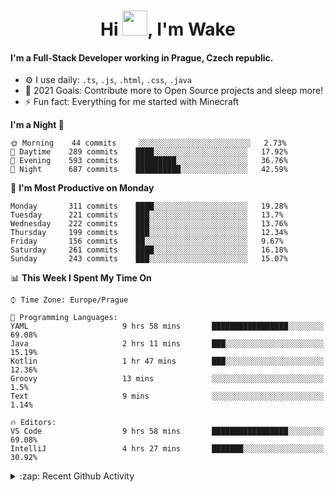 <h1 align="center">Hi <img src="https://raw.githubusercontent.com/MrWakeCZ/MrWakeCZ/master/Hi.gif" width="40px" />, I'm Wake</h1>

#### I'm a Full-Stack Developer working in Prague, Czech republic.
- ⚙️ I use daily: `.ts`, `.js`, `.html`, `.css`, `.java`
- 🥅 2021 Goals: Contribute more to Open Source projects and sleep more!
- ⚡ Fun fact: Everything for me started with Minecraft

<!--START_SECTION:waka-->
**I'm a Night 🦉** 

```text
🌞 Morning    44 commits     ░░░░░░░░░░░░░░░░░░░░░░░░░   2.73% 
🌆 Daytime    289 commits    ████░░░░░░░░░░░░░░░░░░░░░   17.92% 
🌃 Evening    593 commits    █████████░░░░░░░░░░░░░░░░   36.76% 
🌙 Night      687 commits    ██████████░░░░░░░░░░░░░░░   42.59%

```
📅 **I'm Most Productive on Monday** 

```text
Monday       311 commits    ████░░░░░░░░░░░░░░░░░░░░░   19.28% 
Tuesday      221 commits    ███░░░░░░░░░░░░░░░░░░░░░░   13.7% 
Wednesday    222 commits    ███░░░░░░░░░░░░░░░░░░░░░░   13.76% 
Thursday     199 commits    ███░░░░░░░░░░░░░░░░░░░░░░   12.34% 
Friday       156 commits    ██░░░░░░░░░░░░░░░░░░░░░░░   9.67% 
Saturday     261 commits    ████░░░░░░░░░░░░░░░░░░░░░   16.18% 
Sunday       243 commits    ███░░░░░░░░░░░░░░░░░░░░░░   15.07%

```


📊 **This Week I Spent My Time On** 

```text
⌚︎ Time Zone: Europe/Prague

💬 Programming Languages: 
YAML                     9 hrs 58 mins       █████████████████░░░░░░░░   69.08% 
Java                     2 hrs 11 mins       ███░░░░░░░░░░░░░░░░░░░░░░   15.19% 
Kotlin                   1 hr 47 mins        ███░░░░░░░░░░░░░░░░░░░░░░   12.36% 
Groovy                   13 mins             ░░░░░░░░░░░░░░░░░░░░░░░░░   1.5% 
Text                     9 mins              ░░░░░░░░░░░░░░░░░░░░░░░░░   1.14%

🔥 Editors: 
VS Code                  9 hrs 58 mins       █████████████████░░░░░░░░   69.08% 
IntelliJ                 4 hrs 27 mins       ███████░░░░░░░░░░░░░░░░░░   30.92%

```


<!--END_SECTION:waka-->

<details>
  <summary>:zap: Recent Github Activity</summary>

<!--START_SECTION:activity-->
1. ❌ Closed PR [#15](https://github.com/craftmania-cz/craftmanager/pull/15) in [craftmania-cz/craftmanager](https://github.com/craftmania-cz/craftmanager)
2. 🎉 Merged PR [#11](https://github.com/craftmania-cz/craftapi/pull/11) in [craftmania-cz/craftapi](https://github.com/craftmania-cz/craftapi)
3. 🎉 Merged PR [#89](https://github.com/waked-cz/corgi/pull/89) in [waked-cz/corgi](https://github.com/waked-cz/corgi)
4. 🎉 Merged PR [#2](https://github.com/craftmania-cz/craftcore/pull/2) in [craftmania-cz/craftcore](https://github.com/craftmania-cz/craftcore)
5. 🎉 Merged PR [#7](https://github.com/craftmania-cz/craftlobby/pull/7) in [craftmania-cz/craftlobby](https://github.com/craftmania-cz/craftlobby)
<!--END_SECTION:activity-->

</details>
